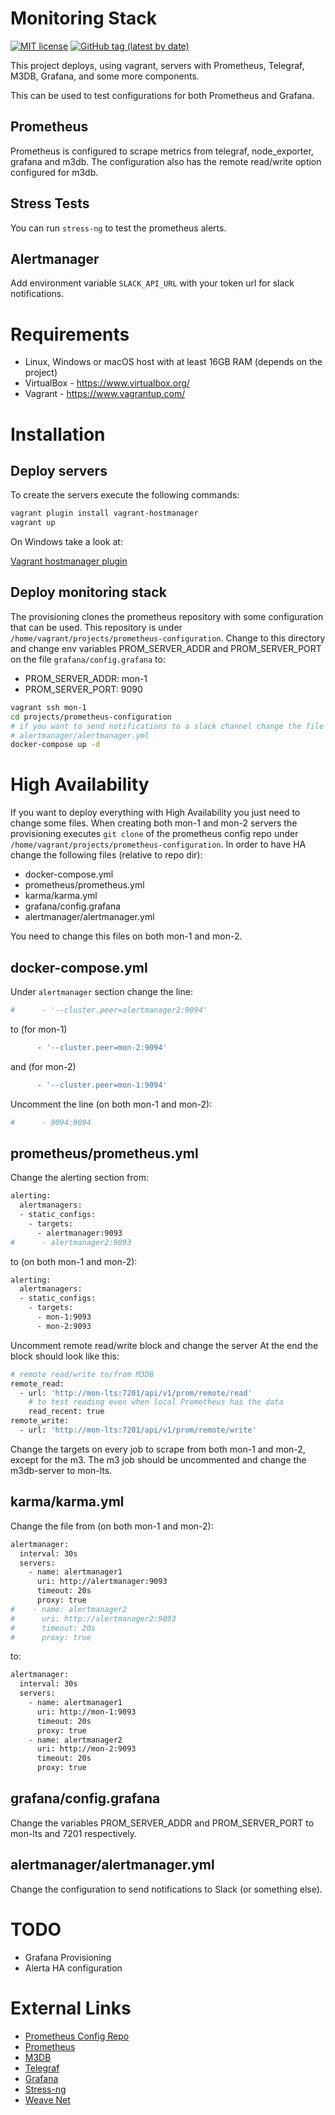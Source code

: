 # Monitoring Stack

[![MIT license](http://img.shields.io/badge/license-MIT-brightgreen.svg)](http://opensource.org/licenses/MIT)
[![GitHub tag (latest by date)](https://img.shields.io/github/v/tag/bcochofel/vagrant-monitoring-stack)](https://github.com/bcochofel/vagrant-monitoring-stack/tags)

This project deploys, using vagrant, servers with Prometheus, Telegraf, M3DB, Grafana, and some more components.

This can be used to test configurations for both Prometheus and Grafana.

## Prometheus

Prometheus is configured to scrape metrics from telegraf, node_exporter, grafana and m3db.
The configuration also has the remote read/write option configured for m3db.

## Stress Tests

You can run ```stress-ng``` to test the prometheus alerts.

## Alertmanager

Add environment variable ```SLACK_API_URL``` with your token url for slack notifications.

# Requirements

* Linux, Windows or macOS host with at least 16GB RAM (depends on the project)
* VirtualBox - https://www.virtualbox.org/
* Vagrant - https://www.vagrantup.com/

# Installation

## Deploy servers

To create the servers execute the following commands:

```bash
vagrant plugin install vagrant-hostmanager
vagrant up
```

On Windows take a look at: 

[Vagrant hostmanager plugin](https://github.com/devopsgroup-io/vagrant-hostmanager)

## Deploy monitoring stack

The provisioning clones the prometheus repository with some configuration that can be used.
This repository is under ```/home/vagrant/projects/prometheus-configuration```.
Change to this directory and change env variables PROM_SERVER_ADDR and PROM_SERVER_PORT 
on the file ```grafana/config.grafana``` to:

- PROM_SERVER_ADDR: mon-1
- PROM_SERVER_PORT: 9090

```bash
vagrant ssh mon-1
cd projects/prometheus-configuration
# if you want to send notifications to a slack channel change the file
# alertmanager/alertmanager.yml
docker-compose up -d
```

# High Availability

If you want to deploy everything with High Availability you just need to change some files.
When creating both mon-1 and mon-2 servers the provisioning executes ```git clone``` of the prometheus config repo
under ```/home/vagrant/projects/prometheus-configuration```.
In order to have HA change the following files (relative to repo dir):

- docker-compose.yml
- prometheus/prometheus.yml
- karma/karma.yml
- grafana/config.grafana
- alertmanager/alertmanager.yml

You need to change this files on both mon-1 and mon-2.

## docker-compose.yml

Under ```alertmanager``` section change the line:

```bash
#      - '--cluster.peer=alertmanager2:9094'
```

to (for mon-1)

```bash
      - '--cluster.peer=mon-2:9094'
```

and (for mon-2)

```bash
      - '--cluster.peer=mon-1:9094'
```

Uncomment the line (on both mon-1 and mon-2):

```bash
#      - 9094:9094
```

## prometheus/prometheus.yml

Change the alerting section from:

```bash
alerting:
  alertmanagers:
  - static_configs:
    - targets:
      - alertmanager:9093
#      - alertmanager2:9093
```

to (on both mon-1 and mon-2):

```bash
alerting:
  alertmanagers:
  - static_configs:
    - targets:
      - mon-1:9093
      - mon-2:9093
```

Uncomment remote read/write block and change the server
At the end the block should look like this:

```bash
# remote read/write to/from M3DB
remote_read:
  - url: 'http://mon-lts:7201/api/v1/prom/remote/read'
    # to test reading even when local Prometheus has the data
    read_recent: true
remote_write:
  - url: 'http://mon-lts:7201/api/v1/prom/remote/write'
```

Change the targets on every job to scrape from both mon-1 and mon-2, except for the m3.
The m3 job should be uncommented and change the m3db-server to mon-lts.

## karma/karma.yml

Change the file from (on both mon-1 and mon-2):

```bash
alertmanager:
  interval: 30s
  servers:
    - name: alertmanager1
      uri: http://alertmanager:9093
      timeout: 20s
      proxy: true
#    - name: alertmanager2
#      uri: http://alertmanager2:9093
#      timeout: 20s
#      proxy: true
```

to:

```bash
alertmanager:
  interval: 30s
  servers:
    - name: alertmanager1
      uri: http://mon-1:9093
      timeout: 20s
      proxy: true
    - name: alertmanager2
      uri: http://mon-2:9093
      timeout: 20s
      proxy: true
```

## grafana/config.grafana

Change the variables PROM_SERVER_ADDR and PROM_SERVER_PORT to mon-lts and 7201 respectively.

## alertmanager/alertmanager.yml

Change the configuration to send notifications to Slack (or something else).

# TODO

- Grafana Provisioning
- Alerta HA configuration

# External Links

- [Prometheus Config Repo](https://github.com/bcochofel/prometheus-configuration)
- [Prometheus](https://prometheus.io/)
- [M3DB](https://www.m3db.io/)
- [Telegraf](https://www.influxdata.com/time-series-platform/telegraf/)
- [Grafana](https://grafana.com/)
- [Stress-ng](https://www.cyberciti.biz/faq/stress-test-linux-unix-server-with-stress-ng/)
- [Weave Net](https://www.weave.works/oss/net/)
